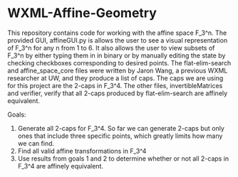 # WXML-Affine-Geometry
This repository contains code for working with the affine space F_3^n. The provided GUI, affineGUI.py is allows the user to see a visual representation of F_3^n for any n from 1 to 6. It also allows the user to view subsets of F_3^n by either typing them in in binary or by manually editing the state by checking checkboxes corresponding to desired points. The flat-elim-search and affine_space_core files were written by Jaron Wang, a previous WXML researcher at UW, and they produce a list of caps. The caps we are using for this project are the 2-caps in F_3^4. The other files, invertibleMatrices and verifier, verify that all 2-caps produced by flat-elim-search are affinely equivalent.

Goals: 
1) Generate all 2-caps for F_3^4. So far we can generate 2-caps but only ones that include three specific points, which greatly limits how many we can find.
2) Find all valid affine transformations in F_3^4
3) Use results from goals 1 and 2 to determine whether or not all 2-caps in F_3^4 are affinely equivalent.

